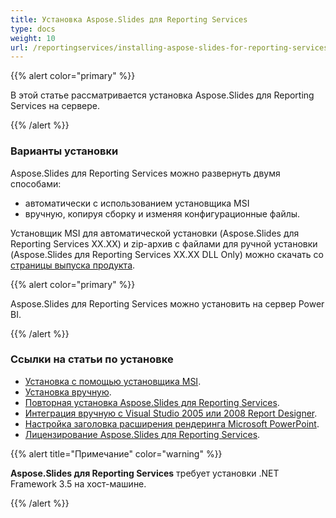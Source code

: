 ```yaml
---
title: Установка Aspose.Slides для Reporting Services
type: docs
weight: 10
url: /reportingservices/installing-aspose-slides-for-reporting-services/
---
```


{{% alert color="primary" %}} 

В этой статье рассматривается установка Aspose.Slides для Reporting Services на сервере.

{{% /alert %}} 
### **Варианты установки**
Aspose.Slides для Reporting Services можно развернуть двумя способами: 

* автоматически с использованием установщика MSI
* вручную, копируя сборку и изменяя конфигурационные файлы. 

Установщик MSI для автоматической установки (Aspose.Slides для Reporting Services XX.XX) и zip-архив с файлами для ручной установки (Aspose.Slides для Reporting Services XX.XX DLL Only) можно скачать со [страницы выпуска продукта](https://releases.aspose.com/slides/reportingservices/). 

{{% alert color="primary" %}} 

Aspose.Slides для Reporting Services можно установить на сервер Power BI.

{{% /alert %}} 

### **Ссылки на статьи по установке**

- [Установка с помощью установщика MSI](/slides/reportingservices/install-with-msi-installer/).
- [Установка вручную](/slides/reportingservices/install-manually/).
- [Повторная установка Aspose.Slides для Reporting Services](/slides/reportingservices/re-installing-aspose-slides-for-reporting-services/).
- [Интеграция вручную с Visual Studio 2005 или 2008 Report Designer](/slides/reportingservices/integrating-manually-with-visual-studio-2005-or-2008-report-designer/).
- [Настройка заголовка расширения рендеринга Microsoft PowerPoint](/slides/reportingservices/customizing-powerpoint-rendering-extension-caption/).
- [Лицензирование Aspose.Slides для Reporting Services](/slides/reportingservices/license-aspose-slides-for-reporting-services/).

{{% alert title="Примечание" color="warning" %}} 

**Aspose.Slides для Reporting Services** требует установки .NET Framework 3.5 на хост-машине. 

{{% /alert %}}